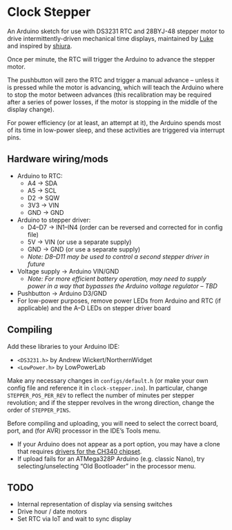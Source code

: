 # Clock Stepper

An Arduino sketch for use with DS3231 RTC and 28BYJ-48 stepper motor to drive intermittently-driven mechanical time displays, maintained by [Luke](https://theclockspot.com) and inspired by [shiura](https://www.thingiverse.com/thing:5140134).

Once per minute, the RTC will trigger the Arduino to advance the stepper motor.

The pushbutton will zero the RTC and trigger a manual advance – unless it is pressed while the motor is advancing, which will teach the Arduino where to stop the motor between advances (this recalibration may be required after a series of power losses, if the motor is stopping in the middle of the display change).

For power efficiency (or at least, an attempt at it), the Arduino spends most of its time in low-power sleep, and these activities are triggered via interrupt pins.

## Hardware wiring/mods

* Arduino to RTC:
  * A4 → SDA
  * A5 → SCL
  * D2 → SQW
  * 3V3 → VIN
  * GND → GND
* Arduino to stepper driver:
  * D4–D7 → IN1–IN4 (order can be reversed and corrected for in config file)
  * 5V → VIN (or use a separate supply)
  * GND → GND (or use a separate supply)
  * _Note: D8–D11 may be used to control a second stepper driver in future_
* Voltage supply → Arduino VIN/GND
  * _Note: For more efficient battery operation, may need to supply power in a way that bypasses the Arduino voltage regulator – TBD_
* Pushbutton → Arduino D3/GND
* For low-power purposes, remove power LEDs from Arduino and RTC (if applicable) and the A–D LEDs on stepper driver board

## Compiling

Add these libraries to your Arduino IDE:
* `<DS3231.h>` by Andrew Wickert/NorthernWidget
* `<LowPower.h>` by LowPowerLab

Make any necessary changes in `configs/default.h` (or make your own config file and reference it in `clock-stepper.ino`). In particular, change `STEPPER_POS_PER_REV` to reflect the number of minutes per stepper revolution; and if the stepper revolves in the wrong direction, change the order of `STEPPER_PINS`.

Before compiling and uploading, you will need to select the correct board, port, and (for AVR) processor in the IDE’s Tools menu.

* If your Arduino does not appear as a port option, you may have a clone that requires [drivers for the CH340 chipset](https://sparks.gogo.co.nz/ch340.html).
* If upload fails for an ATMega328P Arduino (e.g. classic Nano), try selecting/unselecting “Old Bootloader” in the processor menu.

## TODO
* Internal representation of display via sensing switches
* Drive hour / date motors
* Set RTC via IoT and wait to sync display